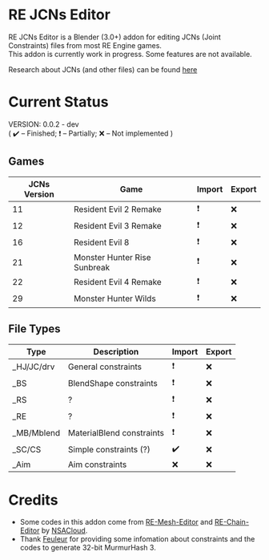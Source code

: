 # RE JCNs Editor #
RE JCNs Editor is a Blender (3.0+) addon for editing JCNs (Joint Constraints) files from most RE Engine games. <br>
This addon is currently work in progress. Some features are not available.<br>

Research about JCNs (and other files) can be found [here](https://github.com/XenonBaruku/MHWs-Research-Templates)

# Current Status
VERSION: 0.0.2 - dev <br>
( :heavy_check_mark: – Finished; :heavy_exclamation_mark: – Partially; :x: – Not implemented )

## Games
| JCNs Version | Game                            | Import                   | Export    |
| ------       | ------                          | ------                   | ------    |
| 11           | Resident Evil 2 Remake          | :heavy_exclamation_mark: | :x:       |
| 12           | Resident Evil 3 Remake          | :heavy_exclamation_mark: | :x:       |
| 16           | Resident Evil 8                 | :heavy_exclamation_mark: | :x:       |
| 21           | Monster Hunter Rise Sunbreak    | :heavy_exclamation_mark: | :x:       |
| 22           | Resident Evil 4 Remake          | :heavy_exclamation_mark: | :x:       |
| 29           | Monster Hunter Wilds            | :heavy_exclamation_mark: | :x:       |

## File Types
| Type         | Description                     | Import                   | Export    |
| ------       | ------                          | ------                   | ------    |
| _HJ/JC/drv   | General constraints             | :heavy_exclamation_mark: | :x:       |
| _BS          | BlendShape constraints          | :heavy_exclamation_mark: | :x:       |
| _RS          | ?                               | :heavy_exclamation_mark: | :x:       |
| _RE          | ?                               | :heavy_exclamation_mark: | :x:       |
| _MB/Mblend   | MaterialBlend constraints       | :heavy_exclamation_mark: | :x:       |
| _SC/CS       | Simple constraints (?)          | :heavy_check_mark:       | :x:       |
| _Aim         | Aim constraints                 | :x:                      | :x:       |

# Credits
 * Some codes in this addon come from [RE-Mesh-Editor](https://github.com/NSACloud/RE-Mesh-Editor) and [RE-Chain-Editor](https://github.com/NSACloud/RE-Chain-Editor) by [NSACloud](https://github.com/NSACloud).
 * Thank [Feuleur](https://github.com/Feuleur) for providing some infomation about constraints and the codes to generate 32-bit MurmurHash 3.

